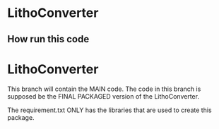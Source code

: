 # LithoConverter

## How run this code

# LithoConverter


This branch will contain the MAIN code. The code in this branch is supposed be the FINAL PACKAGED version of the LithoConverter.  

The requirement.txt ONLY has the libraries that are used to create this package.   

